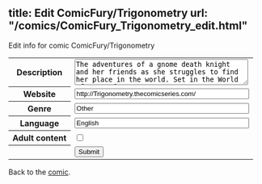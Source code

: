 title: Edit ComicFury/Trigonometry
url: "/comics/ComicFury_Trigonometry_edit.html"
---
Edit info for comic ComicFury/Trigonometry

<form name="comic" action="http://gaepostmail.appspot.com/comic/" method="post">
<table class="comicinfo">
<tr>
<th>Description</th><td><textarea name="description" cols="40" rows="3">The adventures of a gnome death knight and her friends as she struggles to find her place in the world. Set in the World of Warcraft.</textarea></td>
</tr>
<tr>
<th>Website</th><td><input type="text" name="url" value="http://Trigonometry.thecomicseries.com/" size="40"/></td>
</tr>
<tr>
<th>Genre</th><td><input type="text" name="genre" value="Other" size="40"/></td>
</tr>
<tr>
<th>Language</th><td><input type="text" name="language" value="English" size="40"/></td>
</tr>
<tr>
<th>Adult content</th><td><input type="checkbox" name="adult" value="adult" /></td>
</tr>
<tr>
<th></th><td>
<input type="hidden" name="comic" value="ComicFury_Trigonometry" />
<input type="submit" name="submit" value="Submit" />
</td>
</tr>
</table>
</form>

Back to the [comic](ComicFury_Trigonometry.html).
